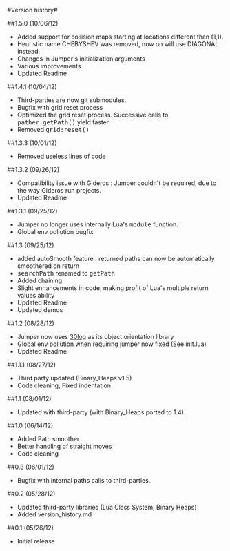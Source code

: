 #Version history#

##1.5.0 (10/06/12)
* Added support for collision maps starting at locations different than (1,1).
* Heuristic name CHEBYSHEV was removed, now on will use DIAGONAL instead.
* Changes in Jumper's initialization arguments
* Various improvements
* Updated Readme

##1.4.1 (10/04/12)
* Third-parties are now git submodules.
* Bugfix with grid reset process
* Optimized the grid reset process. Successive calls to <tt>pather:getPath()</tt> yield faster.
* Removed <tt>grid:reset()</tt>

##1.3.3 (10/01/12)
* Removed useless lines of code

##1.3.2 (09/26/12)
* Compatibility issue with Gideros : Jumper couldn't be required, due to the way Gideros run projects.
* Updated Readme

##1.3.1 (09/25/12)
* Jumper no longer uses internally Lua's <tt>module</tt> function.
* Global env pollution bugfix

##1.3 (09/25/12)
* added autoSmooth feature : returned paths can now be automatically smoothered on return
* <tt>searchPath</tt> renamed to <tt>getPath</tt>
* Added chaining
* Slight enhancements in code, making profit of Lua's multiple return values ability
* Updated Readme
* Updated demos

##1.2 (08/28/12)
* Jumper now uses [30log](http://github.com/Yonaba/30log) as its object orientation library
* Global env pollution when requiring jumper now fixed (See init.lua)
* Updated Readme

##1.1.1 (08/27/12)
* Third party updated (Binary_Heaps v1.5)
* Code cleaning, Fixed indentation

##1.1 (08/01/12)
* Updated with third-party (with Binary_Heaps ported to 1.4)

##1.0 (06/14/12)
* Added Path smoother
* Better handling of straight moves
* Code cleaning

##0.3 (06/01/12)
* Bugfix with internal paths calls to third-parties.

##0.2 (05/28/12)
* Updated third-party libraries (Lua Class System, Binary Heaps)
* Added version_history.md

##0.1 (05/26/12)
* Initial release
			
